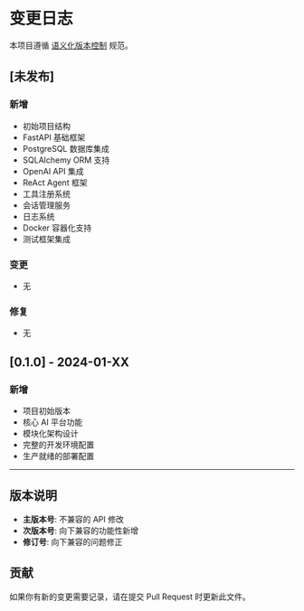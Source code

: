 # 变更日志

本项目遵循 [语义化版本控制](https://semver.org/lang/zh-CN/) 规范。

## [未发布]

### 新增
- 初始项目结构
- FastAPI 基础框架
- PostgreSQL 数据库集成
- SQLAlchemy ORM 支持
- OpenAI API 集成
- ReAct Agent 框架
- 工具注册系统
- 会话管理服务
- 日志系统
- Docker 容器化支持
- 测试框架集成

### 变更
- 无

### 修复
- 无

## [0.1.0] - 2024-01-XX

### 新增
- 项目初始版本
- 核心 AI 平台功能
- 模块化架构设计
- 完整的开发环境配置
- 生产就绪的部署配置

---

## 版本说明

- **主版本号**: 不兼容的 API 修改
- **次版本号**: 向下兼容的功能性新增
- **修订号**: 向下兼容的问题修正

## 贡献

如果你有新的变更需要记录，请在提交 Pull Request 时更新此文件。
